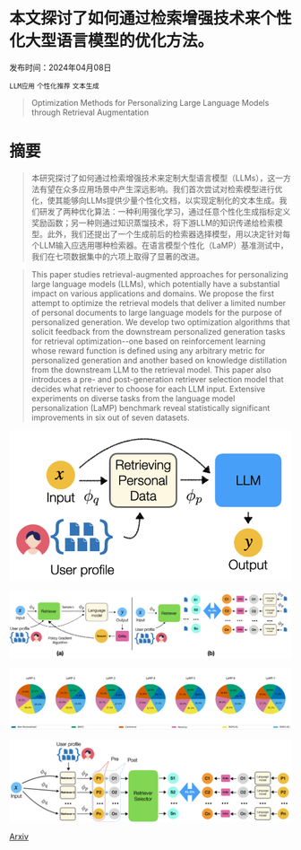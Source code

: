 # 本文探讨了如何通过检索增强技术来个性化大型语言模型的优化方法。

发布时间：2024年04月08日

`LLM应用` `个性化推荐` `文本生成`

> Optimization Methods for Personalizing Large Language Models through Retrieval Augmentation

# 摘要

> 本研究探讨了如何通过检索增强技术来定制大型语言模型（LLMs），这一方法有望在众多应用场景中产生深远影响。我们首次尝试对检索模型进行优化，使其能够向LLMs提供少量个性化文档，以实现定制化的文本生成。我们研发了两种优化算法：一种利用强化学习，通过任意个性化生成指标定义奖励函数；另一种则通过知识蒸馏技术，将下游LLM的知识传递给检索模型。此外，我们还提出了一个生成前后的检索器选择模型，用以决定针对每个LLM输入应选用哪种检索器。在语言模型个性化（LaMP）基准测试中，我们在七项数据集中的六项上取得了显著的改进。

> This paper studies retrieval-augmented approaches for personalizing large language models (LLMs), which potentially have a substantial impact on various applications and domains. We propose the first attempt to optimize the retrieval models that deliver a limited number of personal documents to large language models for the purpose of personalized generation. We develop two optimization algorithms that solicit feedback from the downstream personalized generation tasks for retrieval optimization--one based on reinforcement learning whose reward function is defined using any arbitrary metric for personalized generation and another based on knowledge distillation from the downstream LLM to the retrieval model. This paper also introduces a pre- and post-generation retriever selection model that decides what retriever to choose for each LLM input. Extensive experiments on diverse tasks from the language model personalization (LaMP) benchmark reveal statistically significant improvements in six out of seven datasets.

![本文探讨了如何通过检索增强技术来个性化大型语言模型的优化方法。](../../../paper_images/2404.05970/lamp-fig.png)

![本文探讨了如何通过检索增强技术来个性化大型语言模型的优化方法。](../../../paper_images/2404.05970/new_training_fig.png)

![本文探讨了如何通过检索增强技术来个性化大型语言模型的优化方法。](../../../paper_images/2404.05970/golds_dist.png)

![本文探讨了如何通过检索增强技术来个性化大型语言模型的优化方法。](../../../paper_images/2404.05970/train-kl.png)

[Arxiv](https://arxiv.org/abs/2404.05970)